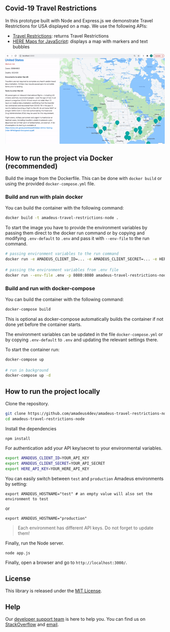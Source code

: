 ## Covid-19 Travel Restrictions 

In this prototype built with Node and Express.js we demonstrate Travel Restrictions for USA displayed on a map. We use the following APIs: 
- [Travel Restrictions](https://developers.amadeus.com/self-service/category/covid-19-and-travel-safety/api-doc/travel-restrictions): returns Travel Restrictions
- [HERE Maps for JavaScript](https://developer.here.com/): displays a map with markers and text bubbles

![title](public/demo.gif)

## How to run the project via Docker (recommended)

Build the image from the Dockerfile. This can be done with `docker build` or using the provided `docker-compose.yml` file.

### Build and run with plain docker

You can build the container with the following command:

```sh
docker build -t amadeus-travel-restrictions-node .
```

To start the image you have to provide the environment variables by passing them direct to the docker run command or by copying and modifying `.env-default` to `.env` and pass it with `--env-file` to the run command.

```sh
# passing environment variables to the run command
docker run -e AMADEUS_CLIENT_ID=... -e AMADEUS_CLIENT_SECRET=... -e HERE_API_KEY=... -p 8080:8080 amadeus-travel-restrictions-node

# passing the environment variables from .env file
docker run --env-file .env -p 8080:8080 amadeus-travel-restrictions-node
```

### Build and run with docker-compose

You can build the container with the following command:

```sh
docker-compose build
```

This is optional as docker-compose automatically builds the container if not done yet before the container starts.

The environment variables can be updated in the file `docker-compose.yml` or by copying `.env-default` to `.env` and updating the relevant settings there.

To start the container run:
```sh
docker-compose up

# run in background
docker-compose up -d
```


## How to run the project locally

Clone the repository.

```sh
git clone https://github.com/amadeus4dev/amadeus-travel-restrictions-node.git
cd amadeus-travel-restrictions-node
```

Install the dependencies

```
npm install
```

For authentication add your API key/secret to your environmental variables.

```sh
export AMADEUS_CLIENT_ID=YOUR_API_KEY
export AMADEUS_CLIENT_SECRET=YOUR_API_SECRET
export HERE_API_KEY=YOUR_HERE_API_KEY
```

You can easily switch between `test` and `production` Amadeus environments by setting:

```
export AMADEUS_HOSTNAME="test" # an empty value will also set the environment to test
```

or

```
export AMADEUS_HOSTNAME="production"
```

> Each environment has different API keys. Do not forget to update them!

Finally, run the Node server.

```sh
node app.js
```

Finally, open a browser and go to `http://localhost:3000/`.

## License

This library is released under the [MIT License](LICENSE).

## Help

Our [developer support team](https://developers.amadeus.com/support) is here
to help you. You can find us on
[StackOverflow](https://stackoverflow.com/questions/tagged/amadeus) and
[email](mailto:developers@amadeus.com).
